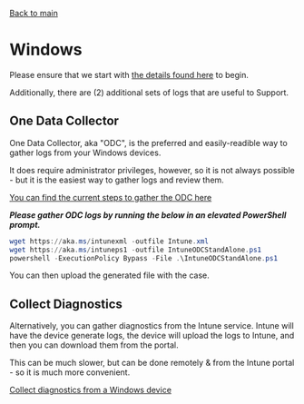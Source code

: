 [Back to main](index.md)

# Windows
Please ensure that we start with [the details found here](index.md#required-for-all-cases) to begin. 

Additionally, there are (2) additional sets of logs that are useful to Support.

## One Data Collector

One Data Collector, aka "ODC", is the preferred and easily-readible way to gather logs from your Windows devices.

It does require administrator privileges, however, so it is not always possible - but it is the easiest way to gather logs and review them. 

[You can find the current steps to gather the ODC here](https://github.com/markstan/IntuneOneDataCollector#intune-one-data-collector)

***Please gather ODC logs by running the below in an elevated PowerShell prompt.***

```PowerShell
wget https://aka.ms/intunexml -outfile Intune.xml
wget https://aka.ms/intuneps1 -outfile IntuneODCStandAlone.ps1
powershell -ExecutionPolicy Bypass -File .\IntuneODCStandAlone.ps1
```

You can then upload the generated file with the case.

## Collect Diagnostics
Alternatively, you can gather diagnostics from the Intune service. 
Intune will have the device generate logs, the device will upload the logs to Intune, and then you can download them from the portal. 

This can be much slower, but can be done remotely & from the Intune portal - so it is much more convenient.

[Collect diagnostics from a Windows device](https://docs.microsoft.com/en-us/mem/intune/remote-actions/collect-diagnostics)